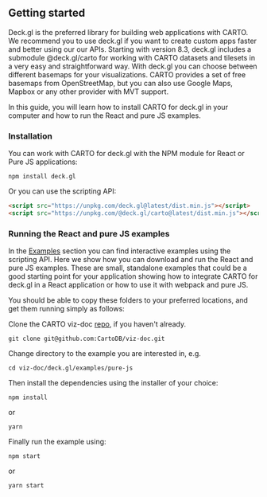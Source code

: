 ## Getting started

Deck.gl is the preferred library for building web applications with CARTO. We recommend you to use deck.gl if you want to create custom apps faster and better using our our APIs. Starting with version 8.3, deck.gl includes a submodule @deck.gl/carto for working with CARTO datasets and tilesets in a very easy and straightforward way. With deck.gl you can choose between different basemaps for your visualizations. CARTO provides a set of free basemaps from OpenStreetMap, but you can also use Google Maps, Mapbox or any other provider with MVT support.

In this guide, you will learn how to install CARTO for deck.gl in your computer and how to run the React and pure JS examples.

### Installation

You can work with CARTO for deck.gl with the NPM module for React or Pure JS applications:

```console
npm install deck.gl
```   

Or you can use the scripting API:

```html
<script src="https://unpkg.com/deck.gl@latest/dist.min.js"></script>
<script src="https://unpkg.com/@deck.gl/carto@latest/dist.min.js"></script>
```   

### Running the React and pure JS examples

In the [Examples]({{site.baseurl}}/deck-gl/examples) section you can find interactive examples using the scripting API. Here we show how you can download and run the React and pure JS examples. These are small, standalone examples that could be a good starting point for your application showing how to integrate CARTO for deck.gl in a React application or how to use it with webpack and pure JS.

You should be able to copy these folders to your preferred locations, and get them running simply as follows:

Clone the CARTO viz-doc [repo](https://github.com/CartoDB/viz-doc), if you haven't already.

```console
git clone git@github.com:CartoDB/viz-doc.git
```   

Change directory to the example you are interested in, e.g.

```console
cd viz-doc/deck.gl/examples/pure-js
```   

Then install the dependencies using the installer of your choice:

```console
npm install
```   

or

```console
yarn
```   

Finally run the example using:

```console
npm start
```   

or

```console
yarn start
```   
   
